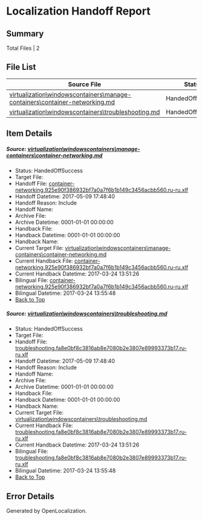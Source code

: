 # <a name='report-top'></a> Localization Handoff Report

## Summary
 Total Files | 2

## File List
 Source File | Status | Details 
 ----------- | ------ | ------- 
 [virtualization\windowscontainers\manage-containers\container-networking.md](https://github.com/Microsoft/Virtualization-Documentation-Private/blob/ca64c1aceccd97c6315b28ff814ec7ac91fba9da/virtualization/windowscontainers/manage-containers/container-networking.md) | HandedOffSuccess | [Details](#822557b49bb56f09880e0153b6e4d3f1c5daf436301)
 [virtualization\windowscontainers\troubleshooting.md](https://github.com/Microsoft/Virtualization-Documentation-Private/blob/ca64c1aceccd97c6315b28ff814ec7ac91fba9da/virtualization/windowscontainers/troubleshooting.md) | HandedOffSuccess | [Details](#5230080386081bda8b54656d15f33b4986cfa6e3395)

## Item Details
##### <a name='822557b49bb56f09880e0153b6e4d3f1c5daf436301'></a> Source: [virtualization\windowscontainers\manage-containers\container-networking.md](https://github.com/Microsoft/Virtualization-Documentation-Private/blob/ca64c1aceccd97c6315b28ff814ec7ac91fba9da/virtualization/windowscontainers/manage-containers/container-networking.md)
* Status: HandedOffSuccess
* Target File: 
* Handoff File: [container-networking.925e90f386932bf7a0a7f6b1b149c3456acbb560.ru-ru.xlf](https://github.com/Microsoft/Virtualization-Documentation-Private.handoff/blob/faf0934fb94b5c890d23b1c8aa511330fe8331c2/ol-handoff/Microsoft/Virtualization-Documentation-Private.ru-ru/live/container-networking.925e90f386932bf7a0a7f6b1b149c3456acbb560.ru-ru.xlf)
* Handoff Datetime: 2017-05-09 17:48:40
* Handoff Reason: Include
* Handoff Name: 
* Archive File: 
* Archive Datetime: 0001-01-01 00:00:00
* Handback File: 
* Handback Datetime: 0001-01-01 00:00:00
* Handback Name: 
* Current Target File: [virtualization\windowscontainers\manage-containers\container-networking.md](https://github.com/Microsoft/Virtualization-Documentation-Private.ru-ru/blob/acb5c88f6cafcc4ed2e300234c2f1a456634af10/virtualization/windowscontainers/manage-containers/container-networking.md)
* Current Handback File: [container-networking.925e90f386932bf7a0a7f6b1b149c3456acbb560.ru-ru.xlf](https://github.com/Microsoft/Virtualization-Documentation-Private.handback/blob/21bfd91373f92b540f1a914790bb4d09fe99bf58/ol-handback/Microsoft/Virtualization-Documentation-Private.ru-ru/live/container-networking.925e90f386932bf7a0a7f6b1b149c3456acbb560.ru-ru.xlf)
* Current Handback Datetime: 2017-03-24 13:51:26
* Bilingual File: [container-networking.925e90f386932bf7a0a7f6b1b149c3456acbb560.ru-ru.xlf](https://github.com/Microsoft/Virtualization-Documentation-Private.handback/blob/21bfd91373f92b540f1a914790bb4d09fe99bf58/ol-handback/Microsoft/Virtualization-Documentation-Private.ru-ru/live/container-networking.925e90f386932bf7a0a7f6b1b149c3456acbb560.ru-ru.xlf)
* Bilingual Datetime: 2017-03-24 13:55:48
* [Back to Top](#report-top)

##### <a name='5230080386081bda8b54656d15f33b4986cfa6e3395'></a> Source: [virtualization\windowscontainers\troubleshooting.md](https://github.com/Microsoft/Virtualization-Documentation-Private/blob/ca64c1aceccd97c6315b28ff814ec7ac91fba9da/virtualization/windowscontainers/troubleshooting.md)
* Status: HandedOffSuccess
* Target File: 
* Handoff File: [troubleshooting.fa8e0bf8c3816ab8e7080b2e3807e89993373b17.ru-ru.xlf](https://github.com/Microsoft/Virtualization-Documentation-Private.handoff/blob/faf0934fb94b5c890d23b1c8aa511330fe8331c2/ol-handoff/Microsoft/Virtualization-Documentation-Private.ru-ru/live/troubleshooting.fa8e0bf8c3816ab8e7080b2e3807e89993373b17.ru-ru.xlf)
* Handoff Datetime: 2017-05-09 17:48:40
* Handoff Reason: Include
* Handoff Name: 
* Archive File: 
* Archive Datetime: 0001-01-01 00:00:00
* Handback File: 
* Handback Datetime: 0001-01-01 00:00:00
* Handback Name: 
* Current Target File: [virtualization\windowscontainers\troubleshooting.md](https://github.com/Microsoft/Virtualization-Documentation-Private.ru-ru/blob/acb5c88f6cafcc4ed2e300234c2f1a456634af10/virtualization/windowscontainers/troubleshooting.md)
* Current Handback File: [troubleshooting.fa8e0bf8c3816ab8e7080b2e3807e89993373b17.ru-ru.xlf](https://github.com/Microsoft/Virtualization-Documentation-Private.handback/blob/21bfd91373f92b540f1a914790bb4d09fe99bf58/ol-handback/Microsoft/Virtualization-Documentation-Private.ru-ru/live/troubleshooting.fa8e0bf8c3816ab8e7080b2e3807e89993373b17.ru-ru.xlf)
* Current Handback Datetime: 2017-03-24 13:51:26
* Bilingual File: [troubleshooting.fa8e0bf8c3816ab8e7080b2e3807e89993373b17.ru-ru.xlf](https://github.com/Microsoft/Virtualization-Documentation-Private.handback/blob/21bfd91373f92b540f1a914790bb4d09fe99bf58/ol-handback/Microsoft/Virtualization-Documentation-Private.ru-ru/live/troubleshooting.fa8e0bf8c3816ab8e7080b2e3807e89993373b17.ru-ru.xlf)
* Bilingual Datetime: 2017-03-24 13:55:48
* [Back to Top](#report-top)


## Error Details

Generated by OpenLocalization.
